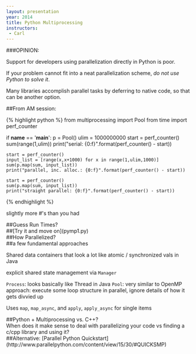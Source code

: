```yaml
---
layout: presentation
year: 2014
title: Python Multiprocessing
instructors:
 - Carl
---
```

<section markdown="block">
###OPINION:

Support for developers using parallelization directly in Python is poor.

If your problem cannot fit into a neat parallelization scheme, *do not use Python
to solve it*.

Many libraries accomplish parallel tasks by deferring to native code, so that
can be another option.
</section>

<section markdown="block">
##From AM session:

{% highlight python %}
from multiprocessing import Pool
from time import perf_counter

if __name__ == '__main__':
    p = Pool()
    ulim = 1000000000
    start = perf_counter()
    sum(range(1,ulim))
    print("serial: {0:f}".format(perf_counter() - start))

    start = perf_counter()
    input_list = [range(x,x+1000) for x in range(1,ulim,1000)]
    sum(p.map(sum, input_list))
    print("parallel, inc. alloc.: {0:f}".format(perf_counter() - start))

    start = perf_counter()
    sum(p.map(sum, input_list))
    print("straight parallel: {0:f}".format(perf_counter() - start))
{% endhighlight %}

slightly more \#\'s than you had
</section>

<section>

<section markdown="block">
##Guess Run Times?
</section>

<section markdown="block">
##[Try it and move on](pymp1.py)
</section>

<section markdown="block">
##How Parallelized?
</section>

</section>


<section markdown="block">
##a few fundamental approaches

Shared data containers that look a lot like atomic / synchronized vals in Java

explicit shared state management via `Manager`

`Process`: looks basically like Thread in Java
`Pool`: very similar to OpenMP approach: execute some loop structure in
parallel, ignore details of how it gets divvied up

Uses `map`, `map_async`, and `apply`, `apply_async` for single items
</section>

<section markdown="block">
##Python + Multiprocessing vs. C++?

<aside class="notes" markdown="block">
When does it make sense to deal with parallelizing your code vs finding a c/cpp
library and using it?
</aside>
</section>

<section markdown="block">
##Alternative: [Parallel Python Quickstart](http://www.parallelpython.com/content/view/15/30/#QUICKSMP)
</section>
